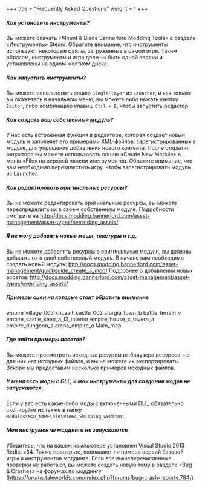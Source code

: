 +++
title = "Frequently Asked Questions"
weight = 1
+++

##### Как установить инструменты?

Вы можете скачать «Mount & Blade Bannerlord Modding Tools» в разделе «Инструменты» Steam. Обратите внимание, что инструменты используют некоторые файлы, загруженные в самой игре. Таким образом, инструменты и игра должны быть одной версии и установлены на одном жестком диске.

##### Как запустить инструменты?
Вы можете использовать опцию ```SinglePlayer``` из ```Launcher```, и как только вы окажетесь в начальном меню, вы можете либо нажать кнопку ```Editor```, либо комбинацию клавиш ```Ctrl + E```, чтобы запустить редактор.

##### Как создать ваш собственный модуль?
У нас есть встроенная функция в редакторе, которая создает новый модуль и заполняет его примерами XML-файлов, зарегистрированных в модуле, для упрощения добавления нового контента. После открытия редактора вы можете использовать опцию «Create New Module» в меню «File» на верхней панели инструментов. Обратите внимание, что вам необходимо перезапустить игру, чтобы зарегистрировать модуль из Launcher.

##### Как редактировать оригинальные ресурсы?
Вы не можете редактировать оригинальные ресурсы, вы можете переопределить их в своем собственном модуле. Подробности смотрите на http://docs.modding.bannerlord.com/asset-management/asset-types/overriding_assets/

##### Я не могу добавить новые меши, текстуры и т.д.
Вы не можете добавлять ресурсы в оригинальные модули, вы должны добавить их в свой собственный модуль. В начале вам необходимо создать новый модуль: http://docs.modding.bannerlord.com/asset-management/quickguide_create_a_mod/
Подробнее о добавлении новых ассетов: http://docs.modding.bannerlord.com/asset-management/asset-types/overriding_assets/

##### Примеры сцен на которые стоит обратить внимание

empire_village_003
khuzait_castle_002
sturgia_town_b
battle_terrain_v
empire_castle_keep_a_l3_interior
empire_house_c_tavern_a
empire_dungeon_a
arena_empire_a
Main_map
		
##### Где найти примеры ассетов?
Вы можете просмотреть исходные ресурсы из браузера ресурсов, но для них нет исходных файлов, и вы не можете их экспортировать. Вскоре мы предоставим несколько примеров исходных файлов. 

##### У меня есть моды с DLL, и мои инструменты для создания модов не запускаются.
Если у вас есть какие-либо моды с включенными DLL, обязательно скопируйте их также в папку ```Modules\MOD_NAME\bin\Win64_Shipping_wEditor```.

##### Мои инструменты моддинга не запускаются
Убедитесь, что на вашем компьютере установлен Visual Studio 2013 Redist x64. Также проверьте, совпадают ли номера версий базовой игры и инструментов моддинга. Если все вышеперечисленные проверки не работают, вы можете создать новую тему в разделе «Bug & Crashes» на форумах по моддингу (https://forums.taleworlds.com/index.php?forums/bug-crash-reports.784/). 